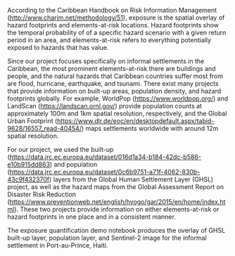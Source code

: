 According to the Caribbean Handbook on Risk Information Management (http://www.charim.net/methodology/51), exposure is the spatial overlay of hazard footprints and elements-at-risk locations. Hazard footprints show the temporal probability of of a specific hazard scenario with a given return period in an area, and elements-at-risk refers to everything potentially exposed to hazards that has value. 

Since our project focuses specifically on informal settlements in the Caribbean, the most prominent elements-at-risk there are buildings and people, and the natural hazards that Caribbean countries suffer most from are flood, hurricane, earthquake, and tsunami. There exist many projects that provide information on built-up areas, population density, and hazard footprints globally. For example, WorldPop (https://www.worldpop.org/) and LandScan (https://landscan.ornl.gov/) provide population counts at approximately 100m and 1km spatial resolution, respectively, and the Global Urban Footprint (https://www.dlr.de/eoc/en/desktopdefault.aspx/tabid-9628/16557_read-40454/) maps settlements worldwide with around 12m spatial resolution.

For our project, we used the built-up (https://data.jrc.ec.europa.eu/dataset/016d1a34-b184-42dc-b586-e10b915dd863) and population (https://data.jrc.ec.europa.eu/dataset/0c6b9751-a71f-4062-830b-43c9f432370f) layers from the Global Human Settlement Layer (GHSL) project, as well as the hazard maps from the Global Assessment Report on Disaster Risk Reduction (https://www.preventionweb.net/english/hyogo/gar/2015/en/home/index.html). These two projects provide information on either elements-at-risk or hazard footprints in one place and in a consistent manner. 

The exposure quantification demo notebook produces the overlay of GHSL built-up layer, population layer, and Sentinel-2 image for the informal settlement in Port-au-Prince, Haiti.
